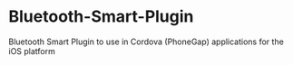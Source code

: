 Bluetooth-Smart-Plugin
======================

Bluetooth Smart Plugin to use in Cordova (PhoneGap) applications for the iOS platform